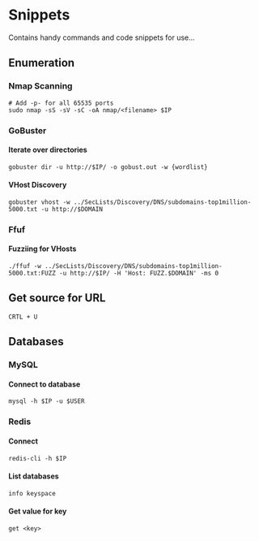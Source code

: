 # Snippets
Contains handy commands and code snippets for use...

## Enumeration
###  Nmap Scanning
```
# Add -p- for all 65535 ports
sudo nmap -sS -sV -sC -oA nmap/<filename> $IP
```

### GoBuster

#### Iterate over directories
```
gobuster dir -u http://$IP/ -o gobust.out -w {wordlist}
```

#### VHost Discovery
```
gobuster vhost -w ../SecLists/Discovery/DNS/subdomains-top1million-5000.txt -u http://$DOMAIN
```

### Ffuf
#### Fuzziing for VHosts
```
./ffuf -w ../SecLists/Discovery/DNS/subdomains-top1million-5000.txt:FUZZ -u http://$IP/ -H 'Host: FUZZ.$DOMAIN' -ms 0
```

## Get source for URL

```
CRTL + U
```

## Databases
### MySQL

#### Connect to database

```
mysql -h $IP -u $USER
```

### Redis
#### Connect
```
redis-cli -h $IP
```

#### List databases
```
info keyspace
```

#### Get value for key
```
get <key>
```